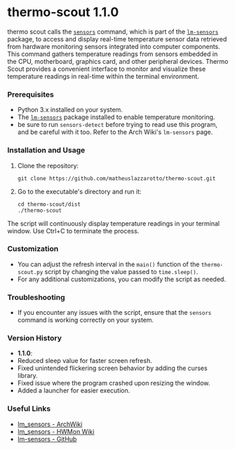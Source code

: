 # thermo-scout 1.1.0
thermo scout calls the [`sensors`](https://www.commandlinux.com/man-page/man1/sensors.1.html) command, which is part of the [`lm-sensors`](https://archlinux.org/packages/?name=lm_sensors) package, to access and display real-time temperature sensor data retrieved from hardware monitoring sensors integrated into computer components. This command gathers temperature readings from sensors embedded in the CPU, motherboard, graphics card, and other peripheral devices. Thermo Scout provides a convenient interface to monitor and visualize these temperature readings in real-time within the terminal environment.
### Prerequisites
- Python 3.x installed on your system.
- The [`lm-sensors`](https://archlinux.org/packages/?name=lm_sensors) package installed to enable temperature monitoring.
- be sure to run `sensors-detect` before trying to read use this program, and be careful with it too. Refer to the Arch Wiki's `lm-sensors` page.
### Installation and Usage
1. Clone the repository:
   ```
   git clone https://github.com/matheuslazzarotto/thermo-scout.git
   ```
1. Go to the executable's directory and run it:
   ```
   cd thermo-scout/dist
   ./thermo-scout
   ```
The script will continuously display temperature readings in your terminal window. Use Ctrl+C to terminate the process.
### Customization
- You can adjust the refresh interval in the `main()` function of the `thermo-scout.py` script by changing the value passed to `time.sleep()`.
- For any additional customizations, you can modify the script as needed.
### Troubleshooting
- If you encounter any issues with the script, ensure that the `sensors` command is working correctly on your system.
### Version History
- **1.1.0**:
- Reduced sleep value for faster screen refresh.
- Fixed unintended flickering screen behavior by adding the curses library.
- Fixed issue where the program crashed upon resizing the window.
- Added a launcher for easier execution.
### Useful Links
- [lm_sensors - ArchWiki](https://wiki.archlinux.org/title/lm_sensors)
- [lm_sensors - HWMon Wiki](https://hwmon.wiki.kernel.org/lm_sensors)
- [lm-sensors - GitHub](https://github.com/lm-sensors/lm-sensors)
